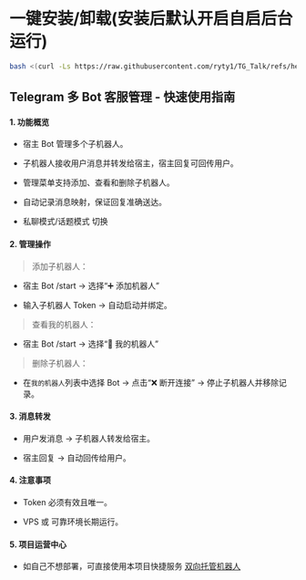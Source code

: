 # 一键安装/卸载(安装后默认开启自启后台运行)
```bash
bash <(curl -Ls https://raw.githubusercontent.com/ryty1/TG_Talk/refs/heads/main/setup.sh)
```
## Telegram 多 Bot 客服管理 - 快速使用指南
#### 1. 功能概览

- 宿主 Bot 管理多个子机器人。

- 子机器人接收用户消息并转发给宿主，宿主回复可回传用户。

- 管理菜单支持添加、查看和删除子机器人。

- 自动记录消息映射，保证回复准确送达。

- 私聊模式/话题模式 切换

#### 2. 管理操作

> 添加子机器人：

- 宿主 Bot /start → 选择“➕ 添加机器人”

- 输入子机器人 Token → 自动启动并绑定。

> 查看我的机器人：

- 宿主 Bot /start → 选择“🤖 我的机器人”

> 删除子机器人：

- 在`我的机器人`列表中选择 Bot → 点击“❌ 断开连接” → 停止子机器人并移除记录。

#### 3. 消息转发

- 用户发消息 → 子机器人转发给宿主。

- 宿主回复 → 自动回传给用户。

#### 4. 注意事项

- Token 必须有效且唯一。

- VPS 或 可靠环境长期运行。

#### 5. 项目运营中心

- 如自己不想部署，可直接使用本项目快捷服务 [双向托管机器人](https://t.me/tg_multis_bot)

